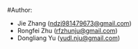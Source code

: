 #Author:
*	Jie Zhang	(ndzj981479673@gmail.com)
*	Rongfei Zhu	(rfzhunju@gmail.com)
*	Dongliang Yu	(yudl.nju@gmail.com)
